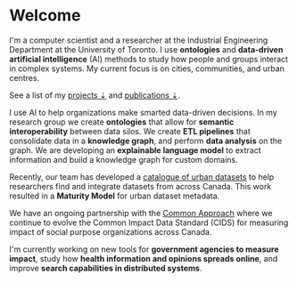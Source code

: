 # Welcome
I'm a computer scientist and a researcher at the Industrial Engineering Department at the University of Toronto. I use **ontologies** and **data-driven artificial intelligence** (AI) methods to study how people and groups interact in complex systems. My current focus is on cities, communities, and urban centres.

See a list of my [projects &#8675;](#projects-section) and [publications &#8675;](#publications-section).

I use AI to help organizations make smarted data-driven decisions. In my research group we create **ontologies** that allow for **semantic interoperability** between data silos. We create **ETL pipelines** that consolidate data in a **knowledge graph**, and perform **data analysis** on the graph. We are developing an **explainable language model** to extract information and build a knowledge graph for custom domains.

Recently, our team has developed a [catalogue of urban datasets](/cudc-project) to help researchers find and integrate datasets from across Canada. This work resulted in a **Maturity Model** for urban dataset metadata.

We have an ongoing partnership with the [Common Approach](/common-approach-project) where we continue to evolve the Common Impact Data Standard (CIDS) for measuring impact of social purpose organizations across Canada. 

I'm currently working on new tools for **government agencies to measure impact**, study how **health information and opinions spreads online**, and improve **search capabilities in distributed systems**.
